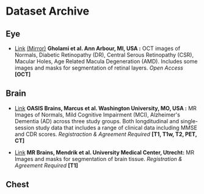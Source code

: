 # Dataset Archive

## Eye

* [Link](https://dataverse.scholarsportal.info/dataverse/OCTID) [(Mirror)](https://www.openicpsr.org/openicpsr/project/108503/version/V1/view) **Gholami et al. Ann Arbour, MI, USA :** OCT images of Normals, Diabetic Retinopathy (DR), Central Serous Retinopathy (CSR), Macular Holes, Age Related Macula Degeneration (AMD). Includes some images and masks for segmentation of retinal layers. *Open Access* **[OCT]**

## Brain

* [Link](https://www.oasis-brains.org/) **OASIS Brains, Marcus et al. Washington University, MO, USA :** MR Images of Normals, Mild Cognitive Impairment (MCI), Alzheimer's Dementia (AD) across three study groups. Both longditudinal and single-session study data that includes a range of clinical data including MMSE and CDR scores. *Registraction & Agreement Required* **[T1, T1w, T2, PET, CT]**

* [Link](https://mrbrains13.isi.uu.nl/) **MR Brains, Mendrik et al. University Medical Center, Utrecht:** MR Images and masks for segmentation of brain tissue. *Registration & Agreement Required* **[T1]**

## Chest
